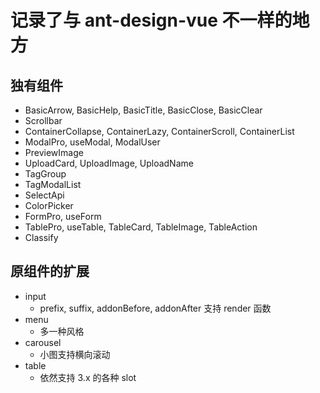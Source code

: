 # 记录了与 ant-design-vue 不一样的地方

## 独有组件

- BasicArrow, BasicHelp, BasicTitle, BasicClose, BasicClear
- Scrollbar
- ContainerCollapse, ContainerLazy, ContainerScroll, ContainerList
- ModalPro, useModal, ModalUser
- PreviewImage
- UploadCard, UploadImage, UploadName
- TagGroup
- TagModalList
- SelectApi
- ColorPicker
- FormPro, useForm
- TablePro, useTable, TableCard, TableImage, TableAction
- Classify

## 原组件的扩展

- input
  - prefix, suffix, addonBefore, addonAfter 支持 render 函数
- menu
  - 多一种风格
- carousel
  - 小图支持横向滚动
- table
  - 依然支持 3.x 的各种 slot
